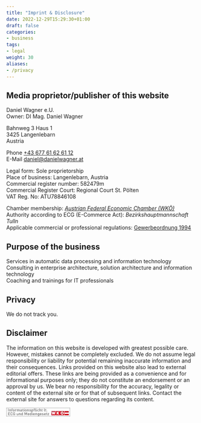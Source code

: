 ```yaml
---
title: "Imprint & Disclosure"
date: 2022-12-29T15:29:30+01:00
draft: false
categories:
- business
tags:
- legal
weight: 30
aliases:
- /privacy
---
```


## Media proprietor/publisher of this website

Daniel Wagner e.U. \
Owner: DI Mag. Daniel Wagner

Bahnweg 3 Haus 1 \
3425 Langenlebarn \
Austria

Phone [+43 677 61 62 61 12](tel:+4367761626112) \
E-Mail [daniel@danielwagner.at](mailto:daniel@danielwagner.at)

Legal form: Sole proprietorship \
Place of business: Langenlebarn, Austria \
Commercial register number: 582479m \
Commercial Register Court: Regional Court St. Pölten \
VAT Reg. No: ATU78846108

Chamber membership: [_Austrian Federal Economic Chamber (WKÖ)_](https://wko.at) \
Authority according to ECG (E-Commerce Act): _Bezirkshauptmannschaft Tulln_ \
Applicable commercial or professional regulations: [Gewerbeordnung 1994](https://www.ris.bka.gv.at/GeltendeFassung.wxe?Abfrage=Bundesnormen&Gesetzesnummer=10007517)

## Purpose of the business

Services in automatic data processing and information technology \
Consulting in enterprise architecture, solution architecture and information technology \
Coaching and trainings for IT professionals

## Privacy

We do not track you.

## Disclaimer

The information on this website is developed with greatest possible care. However, mistakes cannot be completely excluded. We do not assume legal responsibility or liability for potential remaining inaccurate information and their consequences. Links provided on this website also lead to external editorial offers. These links are being provided as a convenience and for informational purposes only; they do not constitute an endorsement or an approval by us. We bear no responsibility for the accuracy, legality or content of the external site or for that of subsequent links. Contact the external site for answers to questions regarding its content.

[![ECG ](ecg.webp#center)](https://www.wkoecg.at/Ecg.aspx?FirmaID=961a03fa-ef08-4827-854d-85fed0463c35&_ga=2.161793212.1888238834.1672323723-832547914.1654253026&_gl=1*1qlqecd*_ga*ODMyNTQ3OTE0LjE2NTQyNTMwMjY.*_ga_4YHGVSN5S4*MTY3MjM1NjY0Ni4yNy4xLjE2NzIzNTY4NDcuNTcuMC4w)
